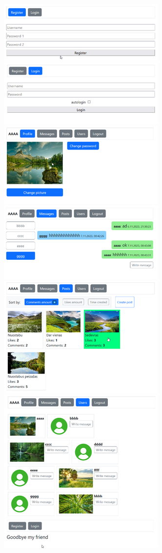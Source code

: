 ![](https://github.com/planktonaz/finalBossFront/blob/main/src/assets/reg.png?raw=true)
![](https://github.com/planktonaz/finalBossFront/blob/main/src/assets/login.png?raw=true)
![](https://github.com/planktonaz/finalBossFront/blob/main/src/assets/profile.png?raw=true)
![](https://github.com/planktonaz/finalBossFront/blob/main/src/assets/messages.png?raw=true)
![](https://github.com/planktonaz/finalBossFront/blob/main/src/assets/posts.png?raw=true)
![](https://github.com/planktonaz/finalBossFront/blob/main/src/assets/users.png?raw=true)
![](https://github.com/planktonaz/finalBossFront/blob/main/src/assets/logout.png?raw=true)